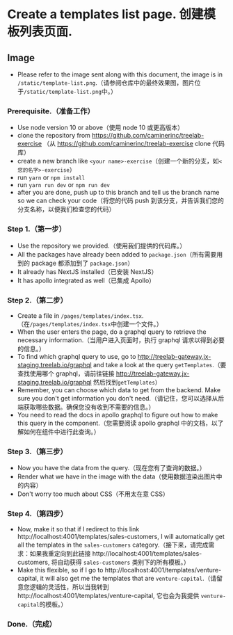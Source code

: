 # Create a templates list page. 创建模板列表页面.

## Image

- Please refer to the image sent along with this document, the image is in `/static/template-list.png`.（请参阅仓库中的最终效果图，图片位于`/static/template-list.png`中。）

### Prerequisite.（准备工作）

- Use node version 10 or above（使用 node 10 或更高版本）
- clone the repository from https://github.com/caminerinc/treelab-exercise （从 https://github.com/caminerinc/treelab-exercise  clone 代码库）
- create a new branch like `<your name>-exercise`（创建一个新的分支，如`<您的名字>-exercise`）
- run `yarn` or `npm install`
- run `yarn run dev` or `npm run dev`
- after you are done, push up to this branch and tell us the branch name so we can check your code（将您的代码 push 到该分支，并告诉我们您的分支名称，以便我们检查您的代码）

### Step 1.（第一步）

- Use the repository we provided.（使用我们提供的代码库。）
- All the packages have already been added to `package.json`（所有需要用到的 package 都添加到了 `package.json`）
- It already has NextJS installed（已安装 NextJS）
- It has apollo integrated as well（已集成 Apollo）

### Step 2.（第二步）

- Create a file in `/pages/templates/index.tsx`.（在`/pages/templates/index.tsx`中创建一个文件。）
- When the user enters the page, do a graphql query to retrieve the necessary information.（当用户进入页面时，执行 graphql 请求以得到必要的信息。）
- To find which graphql query to use, go to http://treelab-gateway.jx-staging.treelab.io/graphql and take a look at the query `getTemplates`.（要查找使用哪个 graphql，请前往链接 http://treelab-gateway.jx-staging.treelab.io/graphql 然后找到`getTemplates`）
- Remember, you can choose which data to get from the backend. Make sure you don't get information you don't need.（请记住，您可以选择从后端获取哪些数据。确保您没有收到不需要的信息。）
- You need to read the docs in apollo graphql to figure out how to make this query in the component.（您需要阅读 apollo graphql 中的文档，以了解如何在组件中进行此查询。）

### Step 3.（第三步）

- Now you have the data from the query.（现在您有了查询的数据。）
- Render what we have in the image with the data（使用数据渲染出图片中的内容）
- Don't worry too much about CSS（不用太在意 CSS）

### Step 4.（第四步）

- Now, make it so that if I redirect to this link http://localhost:4001/templates/sales-customers, I will automatically get all the templates in the `sales-customers` category.（接下来，请完成需求：如果我重定向到此链接 http://localhost:4001/templates/sales-customers, 将自动获得 `sales-customers` 类别下的所有模板。）
- Make this flexible, so if I go to http://localhost:4001/templates/venture-capital, it will also get me the templates that are `venture-capital`.（请留意您逻辑的灵活性，所以当我转到 http://localhost:4001/templates/venture-capital, 它也会为我提供 `venture-capital`的模板。）

### Done.（完成）
